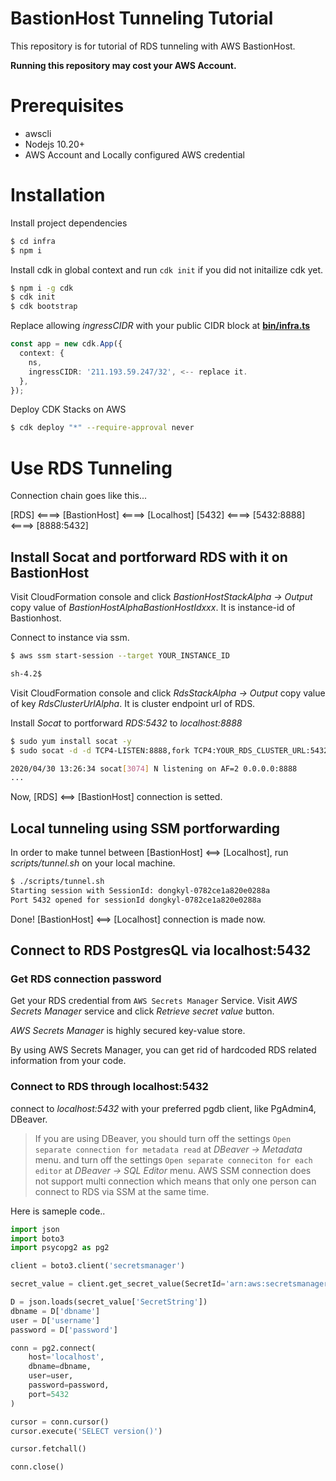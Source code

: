# BastionHost Tunneling Tutorial

This repository is for tutorial of RDS tunneling with AWS BastionHost.

**Running this repository may cost your AWS Account.**

# Prerequisites

- awscli
- Nodejs 10.20+
- AWS Account and Locally configured AWS credential

# Installation

Install project dependencies

```bash
$ cd infra
$ npm i
```

Install cdk in global context and run `cdk init` if you did not initailize cdk yet.

```bash
$ npm i -g cdk
$ cdk init
$ cdk bootstrap
```

Replace allowing *ingressCIDR* with your public CIDR block at [**bin/infra.ts**](bin/infra.ts)

```typescript
const app = new cdk.App({
  context: {
    ns,
    ingressCIDR: '211.193.59.247/32', <-- replace it.
  },
});
```

Deploy CDK Stacks on AWS

```bash
$ cdk deploy "*" --require-approval never
```

# Use RDS Tunneling

Connection chain goes like this...

[RDS] <====> [BastionHost] <====> [Localhost]
[5432] <====> [5432:8888] <====> [8888:5432]


## Install Socat and portforward RDS with it on BastionHost

Visit CloudFormation console and click *BastionHostStackAlpha -> Output*
copy value of *BastionHostAlphaBastionHostIdxxx*.
It is instance-id of Bastionhost.

Connect to instance via ssm.

```bash
$ aws ssm start-session --target YOUR_INSTANCE_ID

sh-4.2$
```

Visit CloudFormation console and click *RdsStackAlpha -> Output*
copy value of key *RdsClusterUrlAlpha*. It is cluster endpoint url of RDS.

Install *Socat* to portforward *RDS:5432* to *localhost:8888*

```bash
$ sudo yum install socat -y
$ sudo socat -d -d TCP4-LISTEN:8888,fork TCP4:YOUR_RDS_CLUSTER_URL:5432

2020/04/30 13:26:34 socat[3074] N listening on AF=2 0.0.0.0:8888
...
```

Now, [RDS] <==> [BastionHost] connection is setted.

## Local tunneling using SSM portforwarding

In order to make tunnel between [BastionHost] <==> [Localhost], run *scripts/tunnel.sh* on your local machine.

```bash
$ ./scripts/tunnel.sh
Starting session with SessionId: dongkyl-0782ce1a820e0288a
Port 5432 opened for sessionId dongkyl-0782ce1a820e0288a
```

Done! [BastionHost] <==> [Localhost] connection is made now.

## Connect to RDS PostgresQL via localhost:5432

### Get RDS connection password

Get your RDS credential from `AWS Secrets Manager` Service. Visit *AWS Secrets Manager* service and click *Retrieve secret value* button.

*AWS Secrets Manager* is highly secured key-value store.

By using AWS Secrets Manager, you can get rid of hardcoded RDS related information from your code.

### Connect to RDS through localhost:5432

connect to *localhost:5432* with your preferred pgdb client, like PgAdmin4, DBeaver.

> If you are using DBeaver, you should turn off the settings `Open separate connection for metadata read` at *DBeaver -> Metadata* menu.
> and turn off the settings `Open separate conneciton for each editor` at *DBeaver -> SQL Editor* menu.
> AWS SSM connection does not support multi connection which means that only one person can connect to RDS via SSM at the same time.

Here is sameple code..

```python
import json
import boto3
import psycopg2 as pg2

client = boto3.client('secretsmanager')

secret_value = client.get_secret_value(SecretId='arn:aws:secretsmanager:ap-northeast-2:929831892372:secret:RdsClusterAlphaSecretxxx-xxx-xxx')

D = json.loads(secret_value['SecretString'])
dbname = D['dbname']
user = D['username']
password = D['password']

conn = pg2.connect(
    host='localhost',
    dbname=dbname,
    user=user,
    password=password,
    port=5432
)

cursor = conn.cursor()
cursor.execute('SELECT version()')

cursor.fetchall()

conn.close()
```